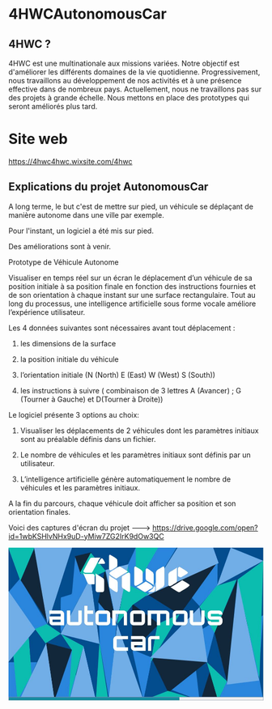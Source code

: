 # 4HWCAutonomousCar

## 4HWC ?

4HWC est une multinationale aux missions variées. Notre objectif est d'améliorer les différents domaines de la vie quotidienne. Progressivement, nous travaillons au développement de nos activités et à une présence effective dans de nombreux pays. Actuellement, nous ne travaillons pas sur des projets à grande échelle. Nous mettons en place des prototypes qui seront améliorés plus tard.

# Site web 

https://4hwc4hwc.wixsite.com/4hwc

## Explications du projet AutonomousCar

A long terme, le but c'est de mettre sur pied, un véhicule se déplaçant de manière autonome dans une ville par exemple.

Pour l'instant, un logiciel a été mis sur pied.

Des améliorations sont à venir.

Prototype  de Véhicule Autonome

Visualiser en temps réel sur un écran le déplacement d’un véhicule de sa position initiale à sa position finale en fonction des instructions fournies et de son orientation à chaque instant sur une surface rectangulaire. Tout au long du processus, une intelligence artificielle sous forme vocale améliore l’expérience utilisateur.

Les 4 données suivantes sont nécessaires avant tout déplacement :

1) les dimensions de la surface

2) la position initiale du véhicule

3) l’orientation initiale (N (North) E (East)  W (West) S (South))

4) les instructions à suivre ( combinaison de 3 lettres A (Avancer) ; G (Tourner à Gauche) et D(Tourner à Droite))

Le logiciel présente 3 options au choix:

1) Visualiser les déplacements de 2 véhicules dont les paramètres initiaux sont au préalable définis dans un fichier.

2) Le nombre de véhicules et les paramètres initiaux sont définis par un utilisateur.

3) L’intelligence artificielle génère automatiquement le nombre de véhicules et les paramètres initiaux.

A la fin du parcours, chaque véhicule doit afficher sa position et son orientation finales.

Voici des captures d'écran du projet ---> https://drive.google.com/open?id=1wbKSHlvNHx9uD-yMiw7ZG2IrK9dOw3QC




![image 1](Screenshots/car1.JPG)
